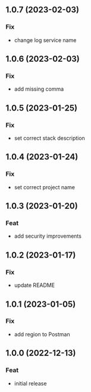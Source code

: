 ## 1.0.7 (2023-02-03)

### Fix

- change log service name

## 1.0.6 (2023-02-03)

### Fix

- add missing comma

## 1.0.5 (2023-01-25)

### Fix

- set correct stack description

## 1.0.4 (2023-01-24)

### Fix

- set correct project name

## 1.0.3 (2023-01-20)

### Feat

- add security improvements

## 1.0.2 (2023-01-17)

### Fix

- update README

## 1.0.1 (2023-01-05)

### Fix

- add region to Postman

## 1.0.0 (2022-12-13)

### Feat

- initial release
